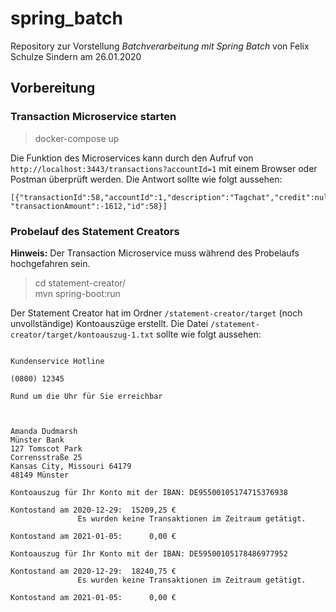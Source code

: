 # spring_batch

Repository zur Vorstellung *Batchverarbeitung mit Spring Batch* von Felix Schulze Sindern am 26.01.2020
## Vorbereitung
### Transaction Microservice starten
> docker-compose up

Die Funktion des Microservices kann durch den Aufruf von `http://localhost:3443/transactions?accountId=1` mit einem Browser oder Postman überprüft werden.
Die Antwort sollte wie folgt aussehen:
```
[{"transactionId":58,"accountId":1,"description":"Tagchat","credit":null,"debit":-1612,"timestamp":1611286955000,
"transactionAmount":-1612,"id":58}]
```

### Probelauf des Statement Creators
**Hinweis:** Der Transaction Microservice muss während des Probelaufs hochgefahren sein.
> cd statement-creator/<br>
  mvn spring-boot:run

Der Statement Creator hat im Ordner `/statement-creator/target` (noch unvollständige) Kontoauszüge erstellt.
Die Datei `/statement-creator/target/kontoauszug-1.txt` sollte wie folgt aussehen:
```
                                                                                                   Kundenservice Hotline
                                                                                                            (0800) 12345
                                                                                      Rund um die Uhr für Sie erreichbar



Amanda Dudmarsh                                                                                             Münster Bank
127 Tomscot Park                                                                                        Corrensstraße 25
Kansas City, Missouri 64179                                                                                48149 Münster

Kontoauszug für Ihr Konto mit der IBAN: DE95500105174715376938
                                                                 Kontostand am 2020-12-29:  15209,25 €
               Es wurden keine Transaktionen im Zeitraum getätigt.
                                                                 Kontostand am 2021-01-05:      0,00 €

Kontoauszug für Ihr Konto mit der IBAN: DE59500105178486977952
                                                                 Kontostand am 2020-12-29:  18240,75 €
               Es wurden keine Transaktionen im Zeitraum getätigt.
                                                                 Kontostand am 2021-01-05:      0,00 €
```
